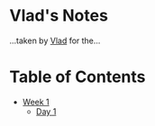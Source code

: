 # Vlad's Notes

...taken by [Vlad](https://github.com/hernandez87v) for the...

# Table of Contents

- [Week 1](/Week_1)
  - [Day 1](Week_1/Day_1)
